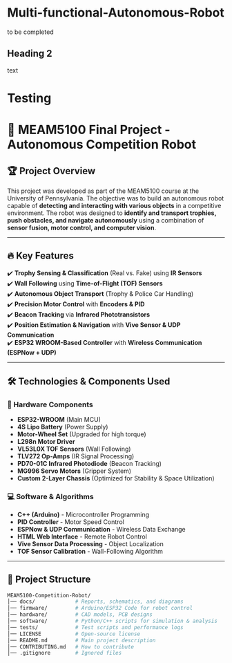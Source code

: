 # Multi-functional-Autonomous-Robot
to be completed
## Heading 2
text


# Testing
# 🤖 MEAM5100 Final Project - Autonomous Competition Robot

## 🏆 Project Overview  
This project was developed as part of the MEAM5100 course at the University of Pennsylvania. The objective was to build an autonomous robot capable of **detecting and interacting with various objects** in a competitive environment. The robot was designed to **identify and transport trophies, push obstacles, and navigate autonomously** using a combination of **sensor fusion, motor control, and computer vision**.

---

## 🔥 Key Features  
✔️ **Trophy Sensing & Classification** (Real vs. Fake) using **IR Sensors**  
✔️ **Wall Following** using **Time-of-Flight (TOF) Sensors**  
✔️ **Autonomous Object Transport** (Trophy & Police Car Handling)  
✔️ **Precision Motor Control** with **Encoders & PID**  
✔️ **Beacon Tracking** via **Infrared Phototransistors**  
✔️ **Position Estimation & Navigation** with **Vive Sensor & UDP Communication**  
✔️ **ESP32 WROOM-Based Controller** with **Wireless Communication (ESPNow + UDP)**  

---

## 🛠️ Technologies & Components Used  

### **🔌 Hardware Components**
- **ESP32-WROOM** (Main MCU)  
- **4S Lipo Battery** (Power Supply)  
- **Motor-Wheel Set** (Upgraded for high torque)  
- **L298n Motor Driver**  
- **VL53L0X TOF Sensors** (Wall Following)  
- **TLV272 Op-Amps** (IR Signal Processing)  
- **PD70-01C Infrared Photodiode** (Beacon Tracking)  
- **MG996 Servo Motors** (Gripper System)  
- **Custom 2-Layer Chassis** (Optimized for Stability & Space Utilization)  

### **💻 Software & Algorithms**
- **C++ (Arduino)** - Microcontroller Programming  
- **PID Controller** - Motor Speed Control  
- **ESPNow & UDP Communication** - Wireless Data Exchange  
- **HTML Web Interface** - Remote Robot Control  
- **Vive Sensor Data Processing** - Object Localization  
- **TOF Sensor Calibration** - Wall-Following Algorithm  

---

## 📂 Project Structure  
```bash
MEAM5100-Competition-Robot/
│── docs/             # Reports, schematics, and diagrams
│── firmware/         # Arduino/ESP32 Code for robot control
│── hardware/         # CAD models, PCB designs
│── software/         # Python/C++ scripts for simulation & analysis
│── tests/            # Test scripts and performance logs
│── LICENSE           # Open-source license
│── README.md         # Main project description
│── CONTRIBUTING.md   # How to contribute
│── .gitignore        # Ignored files
